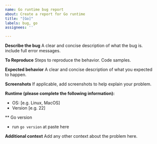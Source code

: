 ```yaml
---
name: Go runtime bug report
about: Create a report for Go runtime
title: "[Go]"
labels: bug, go
assignees: ''

---
```


**Describe the bug**
A clear and concise description of what the bug is. include full error messages.

**To Reproduce**
Steps to reproduce the behavior. Code samples.

**Expected behavior**
A clear and concise description of what you expected to happen.

**Screenshots**
If applicable, add screenshots to help explain your problem.

**Runtime (please complete the following information):**
 - OS: [e.g. Linux, MacOS]
 - Version [e.g. 22]

** Go version
 -  run `go version` at paste here

**Additional context**
Add any other context about the problem here.
